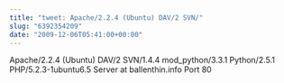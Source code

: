 ```yaml
---
title: "tweet: Apache/2.2.4 (Ubuntu) DAV/2 SVN/"
slug: "6392354209"
date: "2009-12-06T05:41:00+00:00"
---
```

Apache/2.2.4 (Ubuntu) DAV/2 SVN/1.4.4 mod_python/3.3.1 Python/2.5.1 PHP/5.2.3-1ubuntu6.5 Server at ballenthin.info Port 80